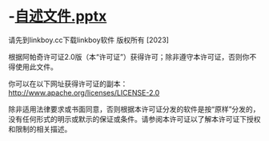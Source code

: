 # -[自述文件.pptx](https://github.com/GitStudio1/-/files/11523762/default.pptx)
请先到linkboy.cc下载linkboy软件
版权所有 [2023] 

根据阿帕奇许可证2.0版（本“许可证”）获得许可；除非遵守本许可证，否则你不得使用此文件。

你可以在以下网址获得许可证的副本：http://www.apache.org/licenses/LICENSE-2.0

除非适用法律要求或书面同意，否则根据本许可证分发的软件是按“原样”分发的，没有任何形式的明示或默示的保证或条件。请参阅本许可证以了解本许可证下授权和限制的相关描述。
